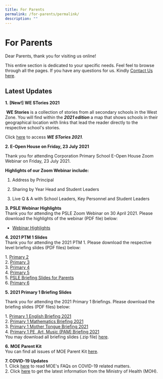 ```yaml
---
title: For Parents
permalink: /for-parents/permalink/
description: ""
---
```

For Parents
===========

Dear Parents, thank you for visiting us online!  
  

This entire section is dedicated to your specific needs. Feel feel to browse through all the pages. If you have any questions for us. Kindly [Contact Us here](https://corporationpri.moe.edu.sg/contact-us).

Latest Updates
--------------

  

**1.** **\[New!\]** **WE STories 2021**

 **WE Stories** is a collection of stories from all secondary schools in the West Zone. You will find within the **_2021 edition_** a map that shows schools in their geographical location with links that lead the reader directly to the respective school's stories.  
  
Click [here](https://online.fliphtml5.com/obrr/vrmu/#p=1) to access **_WE STories 2021_**.


**2\. E-Open House on Friday, 23 July 2021**

  

[](https://go.gov.sg/cps-openhouse2021)

Thank you for attending Corporation Primary School E-Open House Zoom Webinar on Friday, 23 July 2021.

  

**Highlights of our Zoom Webinar include:**

1. Address by Principal

2. Sharing by Year Head and Student Leaders

3. Live Q & A with School Leaders, Key Personnel and Student Leaders

**3\. PSLE Webinar Highlights**    
Thank you for attending the PSLE Zoom Webinar on 30 April 2021. Please download the highlights of the webinar (PDF file) below:  
*   [Webinar Highlights](https://corporationpri.moe.edu.sg/qql/slot/u746/For%20Parents/Others/CPS%20Webinar%20Highlights.pdf)

**4\. 2021 PTM 1 Slides**     
Thank you for attending the 2021 PTM 1. Please download the respective level briefing slides (PDF files) below:  

1. [Primary 2](https://corporationpri.moe.edu.sg/qql/slot/u746/For%20Parents/2021/PTM%201/P2%20PTM%201%20Level%20Slides.pdf)    
2. [Primary 3](https://corporationpri.moe.edu.sg/qql/slot/u746/For%20Parents/2021/PTM%201/P3%20PTM%201%20Level%20Slides.pdf)     
3. [Primary 4](https://corporationpri.moe.edu.sg/qql/slot/u746/For%20Parents/2021/PTM%201/P4%20PTM%201%20Level%20Slides.pdf)     
4. [Primary 5](https://corporationpri.moe.edu.sg/qql/slot/u746/For%20Parents/2021/PTM%201/P5%20PTM%201%20Level%20Slides.pdf)   
5. [PSLE Briefing Slides for Parents](https://corporationpri.moe.edu.sg/qql/slot/u746/For%20Parents/2021/PTM%201/PSLE%20Sharing%20for%20P5%20Parents.pdf)   
6. [Primary 6](https://corporationpri.moe.edu.sg/qql/slot/u746/For%20Parents/2021/PTM%201/P6%20PTM%201%20Slides%202021%20for%20website.pdf)

**5\. 2021 Primary 1 Briefing Slides**  

Thank you for attending the 2021 Primary 1 Briefings. Please download the briefing slides (PDF files) below:  

1. [Primary 1 English Briefing 2021](https://corporationpri.moe.edu.sg/qql/slot/u746/For%20Parents/2021/P1%20Briefing/P1%20English%20Briefing%202021.pdf)   
2. [Primary 1 Mathematics Briefing 2021](https://corporationpri.moe.edu.sg/qql/slot/u746/For%20Parents/2021/P1%20Briefing/P1%20Maths%20Briefing%202021.pdf)   
3. [Primary 1 Mother Tongue Briefing 2021](https://corporationpri.moe.edu.sg/qql/slot/u746/For%20Parents/2021/P1%20Briefing/P1%20Mother%20Tongue%20Briefing%202021.pdf)    
4. [Primary 1 PE, Art, Music (PAM) Briefing 2021](https://corporationpri.moe.edu.sg/qql/slot/u746/For%20Parents/2021/P1%20Briefing/P1%20PE.%20Art.%20Music%20Briefing%202021.pdf)   
You may download all briefing slides (.zip file) [here](https://corporationpri.moe.edu.sg/qql/slot/u746/For%20Parents/2021/P1%20Briefing/2021%20P1%20Briefing%20Slides%20All%20Slides.zip).

**6.** **MOE Parent Kit**  
You can find all issues of MOE Parent Kit [here](https://www.moe.gov.sg/parentkit).  
  
**7\. COVID-19 Updates**    
1\. Click [here](https://www.moe.gov.sg/addressing-top-covid-19-concerns) to read MOE's FAQs on COVID-19 related matters.  
2\. Click [here](https://www.moh.gov.sg/covid-19) to get the latest information from the Ministry of Health (MOH).
